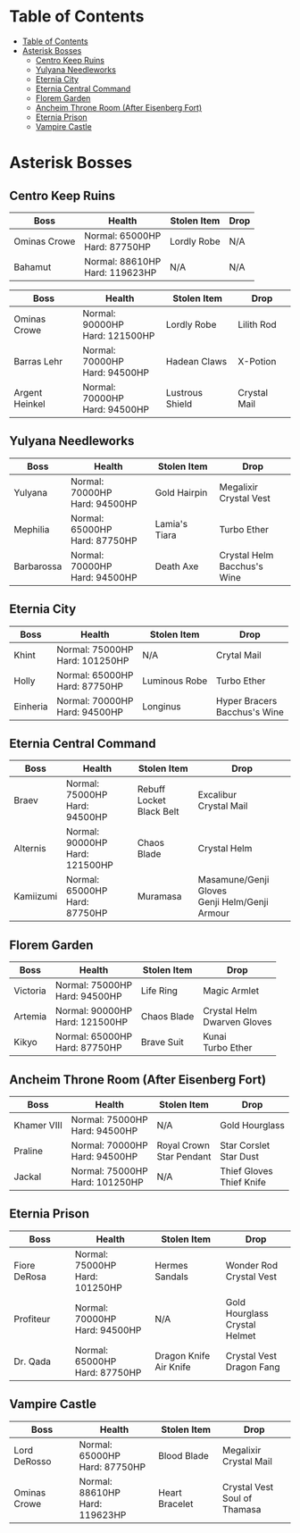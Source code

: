 # Table of Contents
<!-- toc orderedList:0 depthFrom:1 depthTo:6 -->

* [Table of Contents](#table-of-contents)
* [Asterisk Bosses](#asterisk-bosses)
  * [Centro Keep Ruins](#centro-keep-ruins)
  * [Yulyana Needleworks](#yulyana-needleworks)
  * [Eternia City](#eternia-city)
  * [Eternia Central Command](#eternia-central-command)
  * [Florem Garden](#florem-garden)
  * [Ancheim Throne Room (After Eisenberg Fort)](#ancheim-throne-room-after-eisenberg-fort)
  * [Eternia Prison](#eternia-prison)
  * [Vampire Castle](#vampire-castle)

<!-- tocstop -->


# Asterisk Bosses

## Centro Keep Ruins

Boss | Health | Stolen Item | Drop
--- | --- | --- | ---
Ominas Crowe | Normal: 65000HP <br/> Hard: 87750HP | Lordly Robe | N/A
Bahamut | Normal: 88610HP <br/> Hard: 119623HP | N/A | N/A

Boss | Health | Stolen Item | Drop
--- | --- | --- | ---
Ominas Crowe | Normal: 90000HP <br/> Hard: 121500HP | Lordly Robe | Lilith Rod
Barras Lehr | Normal: 70000HP <br/> Hard: 94500HP | Hadean Claws | X-Potion
Argent Heinkel | Normal: 70000HP <br/> Hard: 94500HP | Lustrous Shield | Crystal Mail

## Yulyana Needleworks

Boss | Health | Stolen Item | Drop
--- | --- | --- | ---
Yulyana | Normal: 70000HP <br/> Hard: 94500HP | Gold Hairpin | Megalixir <br/> Crystal Vest
Mephilia | Normal: 65000HP <br/> Hard: 87750HP | Lamia's Tiara | Turbo Ether
Barbarossa | Normal: 70000HP <br/> Hard: 94500HP | Death Axe | Crystal Helm <br/> Bacchus's Wine

## Eternia City

Boss | Health | Stolen Item | Drop
--- | --- | --- | ---
Khint | Normal: 75000HP <br/> Hard: 101250HP | N/A | Crytal Mail
Holly | Normal: 65000HP <br/> Hard: 87750HP | Luminous Robe | Turbo Ether
Einheria | Normal: 70000HP <br/> Hard: 94500HP | Longinus | Hyper Bracers <br/> Bacchus's Wine

## Eternia Central Command

Boss | Health | Stolen Item | Drop
--- | --- | --- | ---
Braev | Normal: 75000HP <br/> Hard: 94500HP | Rebuff Locket <br/> Black Belt | Excalibur <br/> Crystal Mail
Alternis | Normal: 90000HP <br/> Hard: 121500HP | Chaos Blade | Crystal Helm
Kamiizumi | Normal: 65000HP <br/> Hard: 87750HP | Muramasa | Masamune/Genji Gloves <br/> Genji Helm/Genji Armour

## Florem Garden

Boss | Health | Stolen Item | Drop
--- | --- | --- | ---
Victoria | Normal: 75000HP <br/> Hard: 94500HP | Life Ring | Magic Armlet
Artemia | Normal: 90000HP <br/> Hard: 121500HP | Chaos Blade | Crystal Helm <br/> Dwarven Gloves
Kikyo | Normal: 65000HP <br/> Hard: 87750HP | Brave Suit | Kunai <br/> Turbo Ether

## Ancheim Throne Room (After Eisenberg Fort)

Boss | Health | Stolen Item | Drop
--- | --- | --- | ---
Khamer VIII | Normal: 75000HP <br/> Hard: 94500HP | N/A | Gold Hourglass
Praline | Normal: 70000HP <br/> Hard: 94500HP | Royal Crown <br/> Star Pendant | Star Corslet <br/> Star Dust
Jackal | Normal: 75000HP <br/> Hard: 101250HP | N/A | Thief Gloves <br/> Thief Knife

## Eternia Prison

Boss | Health | Stolen Item | Drop
--- | --- | --- | ---
Fiore DeRosa | Normal: 75000HP <br/> Hard: 101250HP | Hermes Sandals | Wonder Rod <br/> Crystal Vest
Profiteur | Normal: 70000HP <br/> Hard: 94500HP | N/A | Gold Hourglass <br/> Crystal Helmet
Dr. Qada | Normal: 65000HP <br/> Hard: 87750HP | Dragon Knife <br/> Air Knife | Crystal Vest <br/> Dragon Fang

## Vampire Castle

Boss | Health | Stolen Item | Drop
--- | --- | --- | ---
Lord DeRosso | Normal: 65000HP <br/> Hard: 87750HP | Blood Blade | Megalixir <br/> Crystal Mail
Ominas Crowe | Normal: 88610HP <br/> Hard: 119623HP | Heart Bracelet | Crystal Vest <br/> Soul of Thamasa

